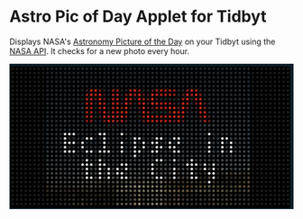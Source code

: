 # Astro Pic of Day Applet for Tidbyt

Displays NASA's [Astronomy Picture of the Day](https://apod.nasa.gov/apod/) on your Tidbyt using the [NASA API](https://api.nasa.gov). It checks for a new photo every hour.

![Astro Pic of Day Applet for Tidbyt](screenshot.png)